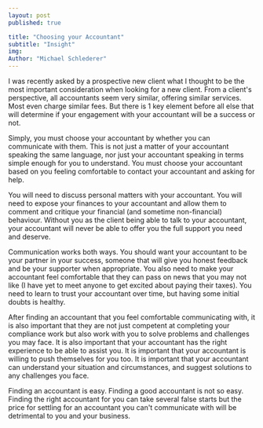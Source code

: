 ```yaml
---
layout: post
published: true

title: "Choosing your Accountant"
subtitle: "Insight"
img:
Author: "Michael Schlederer"
---
```


I was recently asked by a prospective new client what I thought to be the most important consideration when looking for a new client. From a client's perspective, all accountants seem very similar, offering similar services. Most even charge similar fees. But there is 1 key element before all else that will determine if your engagement with your accountant will be a success or not.

Simply, you must choose your accountant by whether you can communicate with them. This is not just a matter of your accountant speaking the same language, nor just your accountant speaking in terms simple enough for you to understand. You must choose your accountant based on you feeling comfortable to contact your accountant and asking for help.

You will need to discuss personal matters with your accountant. You will need to expose your finances to your accountant and allow them to comment and critique your financial (and sometime non-financial) behaviour. Without you as the client being able to talk to your accountant, your accountant will never be able to offer you the full support you need and deserve.

Communication works both ways. You should want your accountant to be your partner in your success, someone that will give you honest feedback and be your supporter when appropriate. You also need to make your accountant feel comfortable that they can pass on news that you may not like (I have yet to meet anyone to get excited about paying their taxes). You need to learn to trust your accountant over time, but having some initial doubts is healthy.

After finding an accountant that you feel comfortable communicating with, it is also important that they are not just competent at completing your compliance work but also work with you to solve problems and challenges you may face. It is also important that your accountant has the right experience to be able to assist you. It is important that your accountant is willing to push themselves for you too. It is important that your accountant can understand your situation and circumstances, and suggest solutions to any challenges you face.

Finding an accountant is easy. Finding a good accountant is not so easy. Finding the right accountant for you can take several false starts but the price for settling for an accountant you can't communicate with will be detrimental to you and your business.

